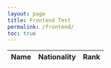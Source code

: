 ```yaml
---
layout: page
title: Frontend Test
permalink: /frontend/
toc: true
---
```


<!-- HTML table fragment for page -->
<table>
  <thead>
  <tr>
    <th>Name</th>
    <th>Nationality</th>
    <th>Rank</th>
  </tr>
  </thead>
  <tbody id="result">
  </tbody>
</table>

<br>



<script>
  const resultContainer = document.getElementById("result");

   // function holds data for players
    function Player(name, nationality, rank) {
        this.name = name;
        this.nationality = nationality;
        this.rank = rank;
    }

    // json conversion function
    Player.prototype.toJSON = function() {
        const obj = {name: this.name, nationality: this.nationality, rank: this.rank};
        const json = JSON.stringify(obj);
        return json;
    }

    // list of players
    var list = [ 
        new Player( "Spain", "#1", "Carlos Alcaraz Garfia"),
        new Player( "Russia", "#4", "Danil Medvedev"),
        new Player( "Norway", "#2", "Casper Ruud"),
        new Player( "Spain", "#3", "Rafael Nadal"),
        new Player( "USA", "#2885893", "Akhil Nandhakumar"),
        new Player( "USA", "GOAT", "Mr. Mort"),
        new Player( "Test", "#10", "Test")
    ];
  
    function PlayerClass(players){
        this.PlayerClass = players;
        this.json = [];
        this.PlayerClass.forEach(players => this.json.push(players.toJSON()));
    }
  
    // creates playerlist object
    playerlist = new PlayerClass(list);

// javascript variables and methods to build html using previous data

    for (const row of playerlist.PlayerClass) {

        const tr = document.createElement("tr");

        const name = document.createElement("td");
        const id = document.createElement("td");
        const rank = document.createElement("td");

        name.innerHTML = row.name;
        id.innerHTML = row.nationality; 
        rank.innerHTML = row.rank; 
        

        tr.appendChild(rank);
        tr.appendChild(name);
        tr.appendChild(id);
        

        resultContainer.appendChild(tr);
    }

</script>

